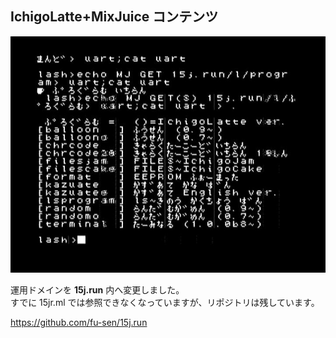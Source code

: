 ## IchigoLatte+MixJuice コンテンツ

![スクリーンショット](/screenshot.jpg)

運用ドメインを **15j.run** 内へ変更しました。\
すでに 15jr.ml では参照できなくなっていますが、リポジトリは残しています。

https://github.com/fu-sen/15j.run
